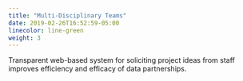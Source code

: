 ```yaml
---
title: "Multi-Disciplinary Teams"
date: 2019-02-26T16:52:59-05:00
linecolor: line-green
weight: 3
---
```


Transparent web-based system for soliciting project ideas from staff improves efficiency and efficacy of data partnerships.
